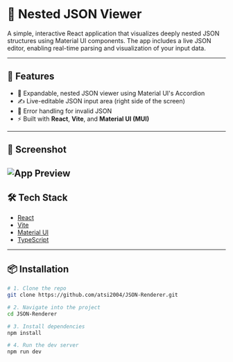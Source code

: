 # 🧩 Nested JSON Viewer

A simple, interactive React application that visualizes deeply nested JSON structures using Material UI components. The app includes a live JSON editor, enabling real-time parsing and visualization of your input data.

---

## 🚀 Features

- 📂 Expandable, nested JSON viewer using Material UI's Accordion
- ✍️ Live-editable JSON input area (right side of the screen)
- 🧠 Error handling for invalid JSON
- ⚡ Built with **React**, **Vite**, and **Material UI (MUI)**

---

## 📸 Screenshot

![App Preview](https://i.imgur.com/T3WPjo5.png) <!-- Optional: Include this if you plan to add a screenshot -->
---

## 🛠️ Tech Stack

- [React](https://reactjs.org/)
- [Vite](https://vitejs.dev/)
- [Material UI](https://mui.com/)
- [TypeScript](https://www.typescriptlang.org/)

---

## 📦 Installation

```bash
# 1. Clone the repo
git clone https://github.com/atsi2004/JSON-Renderer.git

# 2. Navigate into the project
cd JSON-Renderer

# 3. Install dependencies
npm install

# 4. Run the dev server
npm run dev
